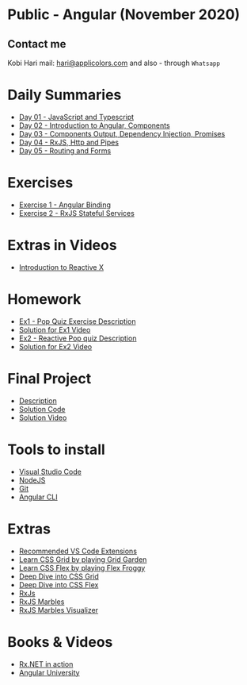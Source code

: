 # Public - Angular (November 2020)
## Contact me
Kobi Hari
mail: hari@applicolors.com
and also - through `Whatsapp`

# Daily Summaries
* [Day 01 - JavaScript and Typescript](https://github.com/kobi2294/Course-112020-Public-Angular/wiki/Day-01---Javascript-and-Typescript)
* [Day 02 - Introduction to Angular, Components](https://github.com/kobi2294/Course-112020-Public-Angular/wiki/Day-02-Introduction-to-Angular-and-Components)
* [Day 03 - Components Output, Dependency Injection, Promises](https://github.com/kobi2294/Course-112020-Public-Angular/wiki/Day-03-DI-and-Promises)
* [Day 04 - RxJS, Http and Pipes](https://github.com/kobi2294/Course-112020-Public-Angular/wiki/Day-04-RxJS-Http-and-Pipes)
* [Day 05 - Routing and Forms](https://github.com/kobi2294/Course-112020-Public-Angular/wiki/Day-05-Routing-and-Forms)

# Exercises
* [Exercise 1 - Angular Binding](https://github.com/kobi2294/Course-112020-Public-Angular/wiki/Exercise-1---Angular-Binding)
* [Exercise 2 - RxJS Stateful Services](https://github.com/kobi2294/Course-112020-Public-Angular/wiki/Exercise-2---RxJS-Stateful-services)

# Extras in Videos
* [Introduction to Reactive X](https://www.dropbox.com/s/05vsshf61oh5p1y/Reactive%20X.mp4?dl=0)

# Homework
* [Ex1 - Pop Quiz Exercise Description](https://www.dropbox.com/s/rkhx8ge3lj5um6t/Description.pptx?dl=0)
* [Solution for Ex1 Video](https://www.dropbox.com/s/8ybqibl7geul9bm/Solution.mp4?dl=0)
* [Ex2 - Reactive Pop quiz Description](https://www.dropbox.com/s/n9pawcvycxv03sx/Description.pptx?dl=0)
* [Solution for Ex2 Video](https://www.dropbox.com/s/n9502wwpvlmrgbr/reactive%20pop%20quiz%20solution.mp4?dl=0)

# Final Project
* [Description](https://github.com/kobi2294/AngularSamples/blob/master/src/todo-app/README.md)
* [Solution Code](https://github.com/kobi2294/AngularSamples/tree/master/src/todo-app)
* [Solution Video](https://www.dropbox.com/s/caw87ap23y3b2ew/TodoApp.mp4?dl=0)

# Tools to install
* [Visual Studio Code](https://code.visualstudio.com/)
* [NodeJS](https://nodejs.org/en/)
* [Git](https://git-scm.com/)
* [Angular CLI](https://cli.angular.io/)

# Extras
- [Recommended VS Code Extensions](https://github.com/kobi2294/Course-112020-Public-Angular/wiki/Recommended-Extensions)
- [Learn CSS Grid by playing Grid Garden](https://cssgridgarden.com/)
- [Learn CSS Flex by playing Flex Froggy](https://flexboxfroggy.com/)
- [Deep Dive into CSS Grid](https://css-tricks.com/snippets/css/complete-guide-grid/)
- [Deep Dive into CSS Flex](https://css-tricks.com/snippets/css/a-guide-to-flexbox/)
- [RxJs](https://rxjs-dev.firebaseapp.com/)
- [RxJS Marbles](https://rxmarbles.com/)
- [RxJS Marbles Visualizer](https://rxviz.com/)

# Books & Videos
- [Rx.NET in action](https://www.amazon.com/Rx-NET-Action-examples-Tamir-Dresher/dp/1617293067/ref=sr_1_1?dchild=1&keywords=Rx.net&qid=1606317438&sr=8-1)
- [Angular University](https://angular-university.io/)


